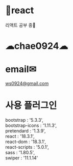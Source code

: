 # 👀react
리액트 공부 중💬

# ☁chae0924☁

# email✉
ws0924@gmail.com

# 사용 플러그인
  bootstrap : '5.3.3', <br>
  bootstrap-icons : '1.11.3',<br>
  pretendard : '1.3.9',<br>
  react : '18.3.1',<br>
  react-dom : '18.3.1',<br>
  react-scripts : '5.0.1',<br>
  sass : '1.80.5',<br>
  swiper : '11.1.14'<br>